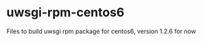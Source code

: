 uwsgi-rpm-centos6
=================

Files to build uwsgi rpm package for centos6, version 1.2.6 for now